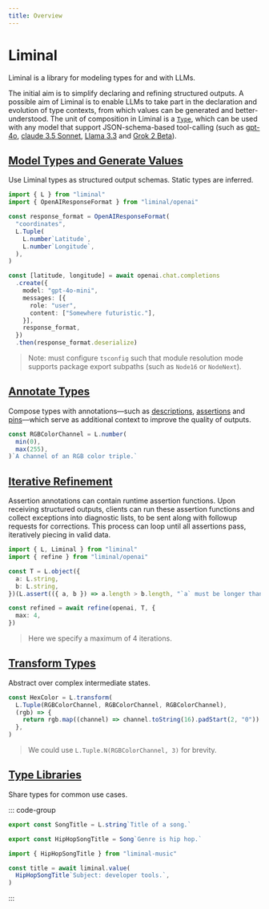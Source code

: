 ```yaml
---
title: Overview
---
```


<!--@include: ./fragments.md-->

# Liminal <Badge type="warning" text="beta" />

Liminal is a library for modeling types for and with LLMs.

The initial aim is to simplify declaring and refining structured outputs. A possible aim of Liminal
is to enable LLMs to take part in the declaration and evolution of type contexts, from which values
can be generated and better-understood. The unit of composition in Liminal is a
[`Type`](./types/index.md), which can be used with any model that support JSON-schema-based
tool-calling (such as [gpt-4o](https://openai.com/index/hello-gpt-4o/),
[claude 3.5 Sonnet](https://www.anthropic.com/news/claude-3-5-sonnet),
[Llama 3.3](https://www.llama.com/docs/model-cards-and-prompt-formats/llama3_3/) and
[Grok 2 Beta](https://x.ai/blog/grok-2)).

## [Model Types and Generate Values](./types/index.md)

Use Liminal types as structured output schemas. Static types are inferred.

```ts {6-9,19,21}
import { L } from "liminal"
import { OpenAIResponseFormat } from "liminal/openai"

const response_format = OpenAIResponseFormat(
  "coordinates",
  L.Tuple(
    L.number`Latitude`,
    L.number`Longitude`,
  ),
)

const [latitude, longitude] = await openai.chat.completions
  .create({
    model: "gpt-4o-mini",
    messages: [{
      role: "user",
      content: ["Somewhere futuristic."],
    }],
    response_format,
  })
  .then(response_format.deserialize)
```

> Note: must configure `tsconfig` such that module resolution mode supports package export subpaths
> (such as `Node16` or `NodeNext`).

## [Annotate Types](./annotations/index.md)

Compose types with annotations––such as [descriptions](./annotations/descriptions.md),
[assertions](./annotations/assertions.md) and [pins](./annotations/pins.md)––which serve as
additional context to improve the quality of outputs.

```ts
const RGBColorChannel = L.number(
  min(0),
  max(255),
)`A channel of an RGB color triple.`
```

## [Iterative Refinement](./concepts/iterative-refinement.md)

Assertion annotations can contain runtime assertion functions. Upon receiving structured outputs,
clients can run these assertion functions and collect exceptions into diagnostic lists, to be sent
along with followup requests for corrections. This process can loop until all assertions pass,
iteratively piecing in valid data.

```ts
import { L, Liminal } from "liminal"
import { refine } from "liminal/openai"

const T = L.object({
  a: L.string,
  b: L.string,
})(L.assert(({ a, b }) => a.length > b.length, "`a` must be longer than `b`."))

const refined = await refine(openai, T, {
  max: 4,
})
```

> Here we specify a maximum of 4 iterations.

## [Transform Types](./types/transform.md)

Abstract over complex intermediate states.

```ts
const HexColor = L.transform(
  L.Tuple(RGBColorChannel, RGBColorChannel, RGBColorChannel),
  (rgb) => {
    return rgb.map((channel) => channel.toString(16).padStart(2, "0")).join("")
  },
)
```

> We could use `L.Tuple.N(RGBColorChannel, 3)` for brevity.

## [Type Libraries](./libraries/index)

Share types for common use cases.

::: code-group

```ts [liminal-music]
export const SongTitle = L.string`Title of a song.`

export const HipHopSongTitle = Song`Genre is hip hop.`
```

```ts [main.ts]
import { HipHopSongTitle } from "liminal-music"

const title = await liminal.value(
  HipHopSongTitle`Subject: developer tools.`,
)
```

:::

